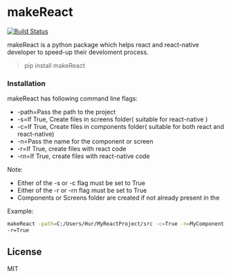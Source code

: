 # makeReact


[![Build Status](https://travis-ci.org/joemccann/dillinger.svg?branch=master)](https://travis-ci.org/joemccann/dillinger)

makeReact is a python package which helps react and react-native developer to speed-up their develoment process.


> pip install makeReact


### Installation

makeReact has following command line flags:
- -path=Pass the path to the project
- -s=If True, Create files in screens folder( suitable for react-native )
- -c=If True, Create files in components folder( suitable for both react and react-native)
- -n=Pass the name for the component or screen
- -r=If True, create files with react code
- -rn=If True, create files with react-native code

Note: 
- Either of the -s or -c flag must be set to True
- Either of the -r or -rn flag must be set to True
- Components or Screens folder are created if not already present in the

Example:
```sh
makeReact -path=C:/Users/Hur/MyReactProject/src -c=True -n=MyComponent 
-r=True
```

License
----

MIT




